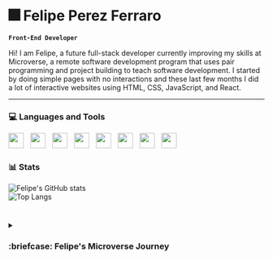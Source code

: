 # :fireworks: Felipe Perez Ferraro

**`Front-End Developer`**

Hi! I am Felipe, a future full-stack developer currently improving my skills at Microverse, a remote software development program that uses pair programming and project building to teach software development. I started by doing simple pages with no interactions and these last few months I did a lot of interactive websites using HTML, CSS, JavaScript, and React. 

---
### :computer: Languages and Tools
<img align="left" width="30px" style="padding-right:10px" src="https://cdn.jsdelivr.net/gh/devicons/devicon/icons/html5/html5-original.svg" />
<img align="left" width="30px" style="padding-right:10px" src="https://cdn.jsdelivr.net/gh/devicons/devicon/icons/css3/css3-original.svg" />
<img align="left" width="30px" style="padding-right:10px" src="https://cdn.jsdelivr.net/gh/devicons/devicon/icons/javascript/javascript-original.svg" />
<img align="left" width="30px" style="padding-right:10px" src="https://cdn.jsdelivr.net/gh/devicons/devicon/icons/react/react-original.svg" />
<img align="left" width="30px" style="padding-right:10px" src="https://cdn.jsdelivr.net/gh/devicons/devicon/icons/bootstrap/bootstrap-original.svg" />
<img align="left" width="30px" style="padding-right:10px" src="https://cdn.jsdelivr.net/gh/devicons/devicon/icons/git/git-original.svg" />
<img align="left" width="30px" style="padding-right:10px" src="https://cdn.jsdelivr.net/gh/devicons/devicon/icons/webpack/webpack-original.svg" />
<img align="left" width="30px" style="padding-right:10px" src="https://cdn.jsdelivr.net/gh/devicons/devicon/icons/vscode/vscode-original.svg" />
<br>

#
### :bar_chart: Stats


![Felipe's GitHub stats](https://github-readme-stats.vercel.app/api?username=felipe-perez-ferraro&show_icons=true&theme=radical)
<br>
![Top Langs](https://github-readme-stats.vercel.app/api/top-langs/?username=felipe-perez-ferraro&layout=compact)
<br>
#
<details>
  <summary><h3>:briefcase: Felipe's Microverse Journey</h3></summary>
  <p>
    Hi! I am Felipe, a full-stack developer currently improving my skills at Microverse, a remote software development program that uses pair programming and project building to teach software development.
 
  So far, I have built projects such as Awesome Books, a website that allows charging your favorite books and storing them. I started by doing simple pages with no interactions and these last few months I did a lot of interactive websites using HTML, CSS, JavaScript, and React. 
  
  Before I entered this program I used to work with WordPress and study by myself, but now thanks to Microverse, my technical skills and English have improved a lot.
  The things that set me apart as a professional are my listening, comprehension, and problem-solving skills.
  
  After going through the Microverse Program, I'd love a chance to contribute back to the team. Can we have an interview this week so I better showcase what I’ll bring to your team?
  </p>
</details>
